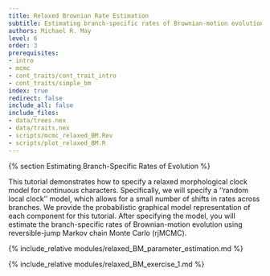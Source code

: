 ```yaml
---
title: Relaxed Brownian Rate Estimation
subtitle: Estimating branch-specific rates of Brownian-motion evolution
authors: Michael R. May
level: 6
order: 3
prerequisites:
- intro
- mcmc
- cont_traits/cont_trait_intro
- cont_traits/simple_bm
index: true
redirect: false
include_all: false
include_files:
- data/trees.nex
- data/traits.nex
- scripts/mcmc_relaxed_BM.Rev
- scripts/plot_relaxed_BM.R
---
```


{% section Estimating Branch-Specific Rates of Evolution %}

This tutorial demonstrates how to specify a relaxed morphological clock model for continuous characters. Specifically, we will specify a ‘‘random local clock’’ model, which allows for a small number of shifts in rates across branches. We provide the probabilistic graphical model representation of each component for this tutorial. After specifying the model, you will estimate the branch-specific rates of Brownian-motion evolution using reversible-jump Markov chain Monte Carlo (rjMCMC).

{% include_relative modules/relaxed_BM_parameter_estimation.md %}

{% include_relative modules/relaxed_BM_exercise_1.md %}
